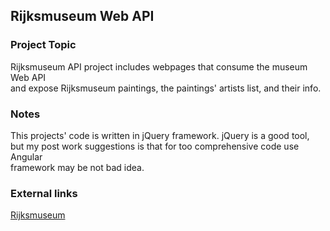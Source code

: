 ## Rijksmuseum Web API

### Project Topic

Rijksmuseum API project includes webpages that consume the museum Web API <br/>
and expose Rijksmuseum paintings, the paintings' artists list, and their info.

### Notes

This projects' code is written in jQuery framework. jQuery is a good tool, <br/> 
but my post work suggestions is that for too comprehensive code use Angular <br/> 
framework may be not bad idea.

### External links

[Rijksmuseum](https://www.rijksmuseum.nl/en/about-us)


